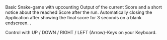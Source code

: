 Basic Snake-game with upcounting Output of the current Score and a short notice about the reached Score after the run. Automatically closing the Application after showing the final score for 3 seconds on a blank endscreen. .

Control with UP / DOWN / RIGHT / LEFT (Arrow)-Keys on your Keyboard.
